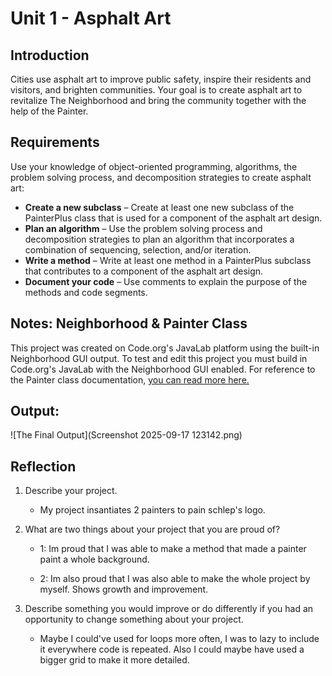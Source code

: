 # Unit 1 - Asphalt Art

## Introduction

Cities use asphalt art to improve public safety, inspire their residents and visitors, and brighten communities. Your goal is to create asphalt art to revitalize The Neighborhood and bring the community together with the help of the Painter.

## Requirements

Use your knowledge of object-oriented programming, algorithms, the problem solving process, and decomposition strategies to create asphalt art:
- **Create a new subclass** – Create at least one new subclass of the PainterPlus class that is used for a component of the asphalt art design.
- **Plan an algorithm** – Use the problem solving process and decomposition strategies to plan an algorithm that incorporates a combination of sequencing, selection, and/or iteration.
- **Write a method** – Write at least one method in a PainterPlus subclass that contributes to a component of the asphalt art design.
- **Document your code** – Use comments to explain the purpose of the methods and code segments.

## Notes: Neighborhood & Painter Class

This project was created on Code.org's JavaLab platform using the built-in Neighborhood GUI output. To test and edit this project you must build in Code.org's JavaLab with the Neighborhood GUI enabled. For reference to the Painter class documentation, [you can read more here.](https://studio.code.org/docs/ide/javalab/classes/Painter)

## Output:

![The Final Output](Screenshot 2025-09-17 123142.png)

## Reflection

1. Describe your project.

   - My project insantiates 2 painters to pain schlep's logo. 

2. What are two things about your project that you are proud of?

   - 1: Im proud that I was able to make a method that made a painter paint a whole background.

   - 2: Im also proud that I was also able to make the whole project by myself. Shows growth and improvement.

3. Describe something you would improve or do differently if you had an opportunity to change something about your project.

   - Maybe I could've used for loops more often, I was to lazy to include it everywhere code is repeated. Also I could maybe have used a bigger grid to make it more detailed.
